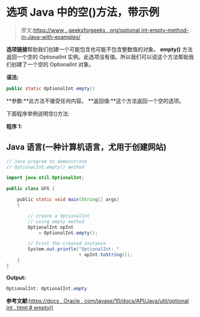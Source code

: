 # 选项 Java 中的空()方法，带示例

> 原文:[https://www . geeksforgeeks . org/optional int-empty-method-in-Java-with-examples/](https://www.geeksforgeeks.org/optionalint-empty-method-in-java-with-examples/)

**选项链接**帮助我们创建一个可能包含也可能不包含整数值的对象。 **empty()** 方法返回一个空的 OptionalInt 实例。此选项没有值。所以我们可以说这个方法帮助我们创建了一个空的 OptionalInt 对象。

**语法:**

```java
public static OptionalInt empty()
```

**参数:**此方法不接受任何内容。
**返回值:**这个方法返回一个空的选项。

下面程序举例说明空()方法:

**程序 1:**

## Java 语言(一种计算机语言，尤用于创建网站)

```java
// Java program to demonstrate
// OptionalInt.empty() method

import java.util.OptionalInt;

public class GFG {

    public static void main(String[] args)
    {

        // create a OptionalInt
        // using empty method
        OptionalInt opInt
            = OptionalInt.empty();

        // Print the created instance
        System.out.println("OptionalInt: "
                           + opInt.toString());
    }
}
```

**Output:** 

```java
OptionalInt: OptionalInt.empty
```

**参考文献:**[https://docs . Oracle . com/javase/10/docs/API/Java/util/optional int . html # empty()](https://docs.oracle.com/javase/10/docs/api/java/util/OptionalInt.html#empty())